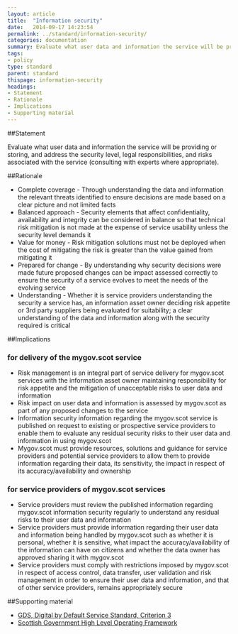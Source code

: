```yaml
---
layout: article
title:  "Information security"
date:   2014-09-17 14:23:54
permalink: ../standard/information-security/ 
categories: documentation
summary: Evaluate what user data and information the service will be providing or storing, and address the security level, legal responsibilities, and risks associated with the service.
tags: 
- policy
type: standard
parent: standard
thispage: information-security
headings:
- Statement
- Rationale
- Implications
- Supporting material
---
```


##Statement

Evaluate what user data and information the service will be providing or storing, and address the security level, legal responsibilities, and risks associated with the service (consulting with experts where appropriate).

##Rationale

* Complete coverage - Through understanding the data and information the relevant threats identified to ensure decisions are made based on a clear picture and not limited facts
* Balanced approach - Security elements that affect confidentiality, availability and integrity can be considered in balance so that technical risk mitigation is not made at the expense of service usability unless the security level demands it
* Value for money - Risk mitigation solutions must not be deployed when the cost of mitigating the risk is greater than the value gained from mitigating it
* Prepared for change - By understanding why security decisions were made future proposed changes can be impact assessed correctly to ensure the security of a service evolves to meet the needs of the evolving service
* Understanding - Whether it is service providers understanding the security a service has, an information asset owner deciding risk appetite or 3rd party suppliers being evaluated for suitability; a clear understanding of the data and information along with the security required is critical

##Implications

### for delivery of the mygov.scot service

* Risk management is an integral part of service delivery for mygov.scot services with the information asset owner maintaining responsibility for risk appetite and the mitigation of unacceptable risks to user data and information
* Risk impact on user data and information is assessed by mygov.scot as part of any proposed changes to the service
* Information security information regarding the mygov.scot service is published on request to existing or prospective service providers to enable them to evaluate any residual security risks to their user data and information in using mygov.scot
* Mygov.scot must provide resources, solutions and guidance for service providers and potential service providers to allow them to provide information regarding their data, its sensitivity, the impact in respect of its accuracy/availability and ownership

### for service providers of mygov.scot services

* Service providers must review the published information regarding mygov.scot information security regularly to understand any residual risks to their user data and information
* Service providers must provide information regarding their user data and information being handled by mygov.scot such as whether it is personal, whether it is sensitive, what impact the accuracy/availability of the information can have on citizens and whether the data owner has approved sharing it with mygov.scot
* Service providers must comply with restrictions imposed by mygov.scot in respect of access control, data transfer, user validation and risk management in order to ensure their user data and information, and that of other service providers, remains appropriately secure

##Supporting material

- [GDS, Digital by Default Service Standard, Criterion 3](https://www.gov.uk/service-manual/digital-by-default#criterion-3)
- [Scottish Government High Level Operating Framework](http://www.gov.scot/Topics/Economy/digital/digitalservices/HLOF)
